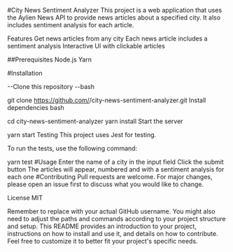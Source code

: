   #City News Sentiment Analyzer
This project is a web application that uses the Aylien News API to provide news articles about a specified city. It also includes sentiment analysis for each article.

Features
Get news articles from any city
Each news article includes a sentiment analysis
Interactive UI with clickable articles

##Prerequisites
Node.js
Yarn

#Installation

--Clone this repository
--bash

git clone https://github.com/<username>/city-news-sentiment-analyzer.git
Install dependencies
bash

cd city-news-sentiment-analyzer
yarn install
Start the server

yarn start
Testing
This project uses Jest for testing.

To run the tests, use the following command:


yarn test
#Usage
Enter the name of a city in the input field
Click the submit button
The articles will appear, numbered and with a sentiment analysis for each one
#Contributing
Pull requests are welcome. For major changes, please open an issue first to discuss what you would like to change.

License
MIT

Remember to replace <username> with your actual GitHub username. You might also need to adjust the paths and commands according to your project structure and setup. This README provides an introduction to your project, instructions on how to install and use it, and details on how to contribute. Feel free to customize it to better fit your project's specific needs.
